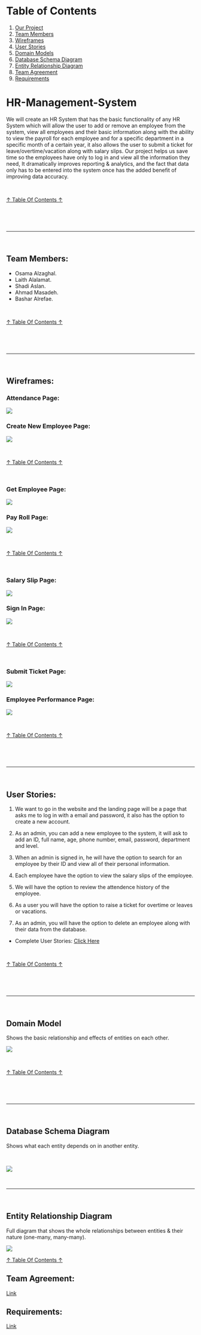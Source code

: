 # Table of Contents <a name="TABLE"></a>
1. [Our Project](#HMS)
2. [Team Members](#TM)
3. [Wireframes](#WF)
4. [User Stories](#US)
5. [Domain Models](#DM)
6. [Database Schema Diagram](#DSD)
7. [Entity Relationship Diagram](#ERD)
8. [Team Agreement](#TA)
9. [Requirements](#RQ)



# HR-Management-System <a name="HMS"></a>

We will create an HR System that has the basic functionality of any HR System which will allow the user to add or remove an employee from the system, view all employees and their basic information along with the ability to view the payroll for each employee and for a specific department in a specific month of a certain year, it also allows the user to submit a ticket for leave/overtime/vacation along with salary slips. Our project helps us save time so the employees have only to log in and view all the information they need, It dramatically improves reporting & analytics, and the fact that data only has to be entered into the system once has the added benefit of improving data accuracy. 




<br>

[↑ Table Of Contents ↑](#TABLE)

<br>

<br><hr><br>

## Team Members:<a name="TM"></a>
+ Osama Alzaghal.
+ Laith Alalamat.
+ Shadi Aslan.
+ Ahmad Masadeh.
+ Bashar Alrefae.


<br>

[↑ Table Of Contents ↑](#TABLE)

<br>

<br><hr><br>

## Wireframes: <a name="WF"></a>

### Attendance Page:
![](./assets/attendance.png)


### Create New Employee Page:
![](./assets/create_new_employee.png)


<br>

[↑ Table Of Contents ↑](#TABLE)

<br>

### Get Employee Page:
![](assets/get_employee.png)

### Pay Roll Page:
![](assets/pay_roll.png)


<br>

[↑ Table Of Contents ↑](#TABLE)

<br>

### Salary Slip Page:
![](assets/salary_slip.png)

### Sign In Page:
![](assets/sign_in.png)


<br>

[↑ Table Of Contents ↑](#TABLE)

<br>

### Submit Ticket Page:
![](assets/submit-ticket.png)

### Employee Performance Page:
![](assets/performance-wireframe.png)


<br>

[↑ Table Of Contents ↑](#TABLE)

<br>

<br><hr><br>

## User Stories:<a name="US"></a>

1. We want to go in the website and the landing page will be a page that asks me to log in with a email and password, it also has the option to create a new account.

2. As an admin, you can add a new employee to the system, it will ask to add an ID, full name, age, phone number, email, password, department and level.

3. When an admin is signed in, he will have the option to search for an employee by their ID and view all of their personal information.

4. Each employee have the option to view the salary slips of the employee.

5. We will have the option to review the attendence history of the employee.

6. As a user you will have the option to raise a ticket for overtime or leaves or vacations.

7. As an admin, you will have the option to delete an employee along with their data from the database.

* Complete User Stories: [Click Here](./Documents/User-Stories.md)

<br>

[↑ Table Of Contents ↑](#TABLE)

<br>


<br><hr><br>

## Domain Model <a name="DM"></a>

Shows the basic relationship and effects of entities on each other.

![](./assets/new-domain-model.png)


<br>

[↑ Table Of Contents ↑](#TABLE)

<br>

<br><hr><br>

## Database Schema Diagram <a name="DSD"></a>

Shows what each entity depends on in another entity.

<br>

![](./assets/new-database-schema.png)





<br><hr><br>


## Entity Relationship Diagram <a name="ERD"></a>

Full diagram that shows the whole relationships between entities & their nature (one-many, many-many).

![](./assets/new-erd.png)

[↑ Table Of Contents ↑](#TABLE)

## Team Agreement:   <a name="TA"></a>  

[Link](./Documents/Team-Agreement.md)  

## Requirements:   <a name="RQ"></a>  

[Link](./Documents/Requirements.md)



